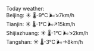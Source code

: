 Today weather:  
Beijing: ☀️ 🌡️-9°C 🌬️↘7km/h  
Tianjin: ☀️ 🌡️-1°C 🌬️↗15km/h  
Shijiazhuang: ☀️ 🌡️-1°C 🌬️↘2km/h  
Tangshan: ☀️ 🌡️-3°C 🌬️→8km/h  
